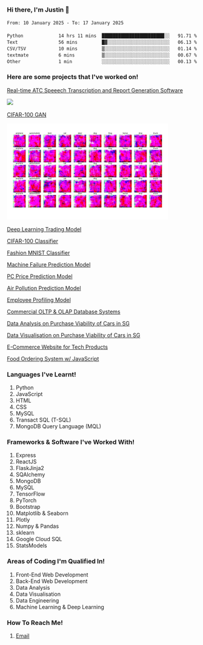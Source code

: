 ### Hi there, I'm Justin 👋

<!--[![GitHub Streak](http://github-readme-streak-stats.herokuapp.com?user=amidstdebug&theme=midnight-purple&hide_border=true&date_format=j%20M%5B%20Y%5D)](https://git.io/streak-stats)-->

<!--START_SECTION:waka-->

```txt
From: 10 January 2025 - To: 17 January 2025

Python             14 hrs 11 mins  ███████████████████████░░   91.71 %
Text               56 mins         █▓░░░░░░░░░░░░░░░░░░░░░░░   06.13 %
CSV/TSV            10 mins         ▒░░░░░░░░░░░░░░░░░░░░░░░░   01.14 %
textmate           6 mins          ▒░░░░░░░░░░░░░░░░░░░░░░░░   00.67 %
Other              1 min           ░░░░░░░░░░░░░░░░░░░░░░░░░   00.13 %
```

<!--END_SECTION:waka-->

### Here are some projects that I've worked on!

[Real-time ATC Speeech Transcription and Report Generation Software](https://github.com/amidstdebug/atlas)

![](https://github.com/amidstdebug/atlas/blob/main/live.gif)

[CIFAR-100 GAN](https://github.com/amidstdebug/CIFAR100-GAN)

![](https://github.com/amidstdebug/CIFAR100-GAN/blob/main/gan.gif)

[Deep Learning Trading Model](https://github.com/amidstdebug/Deep-Learning-Trading-Model)

[CIFAR-100 Classifier](https://github.com/amidstdebug/CIFAR100-Classifier)

[Fashion MNIST Classifier](https://github.com/amidstdebug/Fashion-MNIST-Classifier)

[Machine Failure Prediction Model](https://github.com/amidstdebug/Machine-Failure-Prediction-Model)

[PC Price Prediction Model](https://github.com/amidstdebug/PC-Price-Prediction-Model)

[Air Pollution Prediction Model](https://github.com/amidstdebug/Air-Pollution-Prediction-Model)

[Employee Profiling Model](https://github.com/amidstdebug/Employee-Profiling-Model)

[Commercial OLTP & OLAP Database Systems](https://github.com/amidstdebug/DAAA-Y2-S1/tree/main/Data%20Engineering/CA2/Main%20Branch)

[Data Analysis on Purchase Viability of Cars in SG](https://github.com/amidstdebug/DAAA-Sem-2/tree/main/PDAS/DAAA1B04_2112646_Justin_Wong_Juin_Hng)

[Data Visualisation on Purchase Viability of Cars in SG](https://github.com/amidstdebug/DAAA-Sem-2/tree/main/DAVI/P2112646_Justin_Wong_Juin_Hng)

[E-Commerce Website for Tech Products](https://github.com/amidstdebug/DAAA-Sem-2/tree/main/BEWD/Assignments/bed-assignment-2)

[Food Ordering System w/ JavaScript](https://github.com/amidstdebug/Restaurant-Ordering-System)



### Languages I've Learnt!
1. Python
2. JavaScript
3. HTML
4. CSS
5. MySQL
6. Transact SQL (T-SQL)
7. MongoDB Query Language (MQL)

### Frameworks & Software I've Worked With!
1. Express
2. ReactJS
3. FlaskJinja2 
4. SQAlchemy
5. MongoDB
6. MySQL
7. TensorFlow
8. PyTorch
9. Bootstrap
10. Matplotlib & Seaborn
11. Plotly
12. Numpy & Pandas
13. sklearn
14. Google Cloud SQL
15. StatsModels

### Areas of Coding I'm Qualified In!
1. Front-End Web Development
2. Back-End Web Development
3. Data Analysis
4. Data Visualisation
5. Data Engineering
6. Machine Learning & Deep Learning


### How To Reach Me!
1. [Email](mailto:work@jwong.dev)


